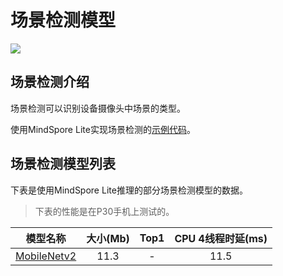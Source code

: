 # 场景检测模型

<a href="https://gitee.com/mindspore/docs/blob/r1.3/docs/lite/docs/source_zh_cn/scene_detection_lite.md" target="_blank"><img src="https://gitee.com/mindspore/docs/raw/master/resource/_static/logo_source.png"></a>

## 场景检测介绍

场景检测可以识别设备摄像头中场景的类型。

使用MindSpore Lite实现场景检测的[示例代码](https://gitee.com/mindspore/mindspore/tree/master/model_zoo/official/lite/scene_detection)。

## 场景检测模型列表

下表是使用MindSpore Lite推理的部分场景检测模型的数据。

> 下表的性能是在P30手机上测试的。

| 模型名称               | 大小(Mb) | Top1 | CPU 4线程时延(ms) |
|-----------------------| :----------: | :----------: | :-----------: |
| [MobileNetv2](https://download.mindspore.cn/model_zoo/official/lite/mobilenetv2_openimage_lite/mobilenetv2.ms) | 11.3 | - | 11.5 |
